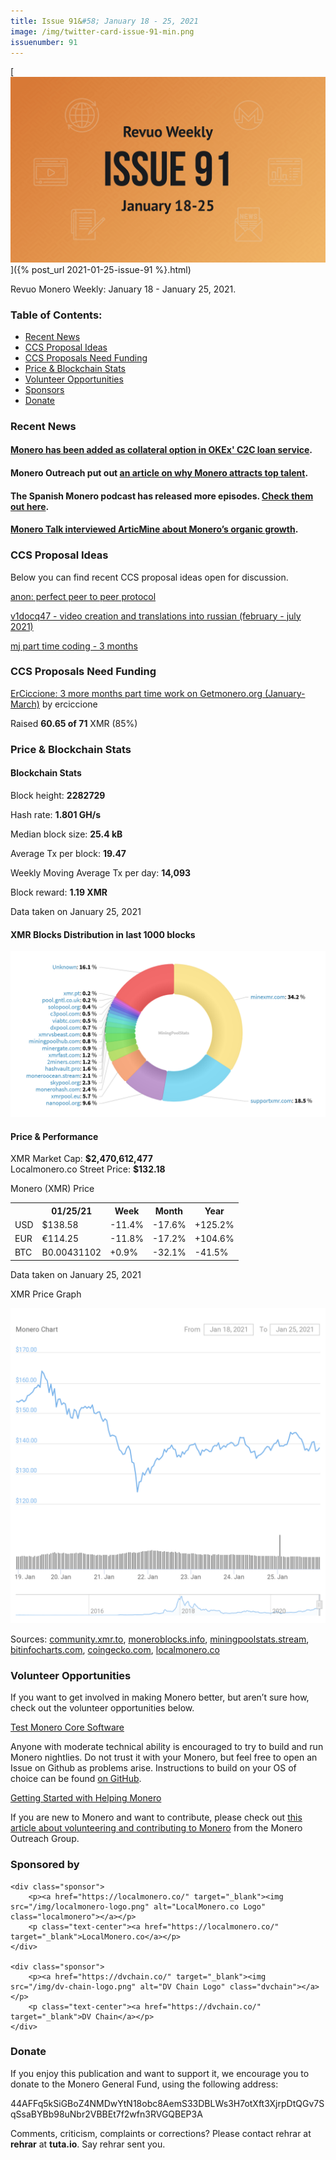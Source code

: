 ```yaml
---
title: Issue 91&#58; January 18 - 25, 2021
image: /img/twitter-card-issue-91-min.png
issuenumber: 91
---
```

[<img src="/img/img-issue91-min.png" alt="Revuo Monero Weekly #91 Slide" class="img-lead">]({% post_url 2021-01-25-issue-91 %}.html)

<p class="text-lead">Revuo Monero Weekly: January 18 - January 25, 2021.</p>
<!--more-->

<h3>Table of Contents:</h3>
<ul class="contents">
    <li><a href="#news">Recent News</a></li>
    <li><a href="#ideas">CCS Proposal Ideas</a></li>
    <li><a href="#proposals">CCS Proposals Need Funding</a></li>
    <li><a href="#stats">Price & Blockchain Stats</a></li>
    <li><a href="#volunteer">Volunteer Opportunities</a></li>
    <li><a href="#sponsor">Sponsors</a></li>
    <li><a href="#donate">Donate</a></li>
</ul>

<h3 id="news">Recent News</h3>

<div class="newsbyte">
    <h4><a href="https://twitter.com/OKEx/status/1352487413654958082" target="_blank">Monero has been added as collateral option in OKEx' C2C loan service</a>.</h4>
</div>

<div class="newsbyte">
    <h4>Monero Outreach put out <a href="https://www.monerooutreach.org/stories/why-monero-attracts-dev-talent.html" target="_blank">an article on why Monero attracts top talent</a>.</h4>
</div>

<div class="newsbyte">
    <h4>The Spanish Monero podcast has released more episodes. <a href="https://anchor.fm/elmonero/episodes/9-Fungible-Ao-Nuevo-ep621j" target="_blank">Check them out here</a>.</h4>
</div>

<div class="newsbyte">
    <h4><a href="https://www.monerotalk.live/moneros-organic-growth-w-core-team-member-artic-mine" target="_blank">Monero Talk interviewed ArticMine about Monero’s organic growth</a>.</h4>
</div>

<h3 id="ideas">CCS Proposal Ideas</h3>

<p>Below you can find recent CCS proposal ideas open for discussion.</p>

<div class="proposal">
<p><a href="https://repo.getmonero.org/monero-project/ccs-proposals/-/merge_requests/204" target="_blank">anon: perfect peer to peer protocol</a></p>
</div>

<div class="proposal">
<p><a href="https://repo.getmonero.org/monero-project/ccs-proposals/-/merge_requests/203" target="_blank">v1docq47 - video creation and translations into russian (february - july 2021)</a></p>
</div>

<div class="proposal">
<p><a href="https://repo.getmonero.org/monero-project/ccs-proposals/-/merge_requests/200" target="_blank">mj part time coding - 3 months</a></p>
</div>

<h3 id="proposals">CCS Proposals Need Funding</h3>

<div class="proposal">
    <p><a href="https://ccs.getmonero.org/proposals/erciccione-website4.html" target="_blank">ErCiccione: 3 more months part time work on Getmonero.org (January-March)</a> by erciccione</p>
    <p>Raised <b>60.65 of 71</b> XMR (85%)</p>
</div>

<h3 id="stats">Price & Blockchain Stats</h3>

<h4 class="stat">Blockchain Stats</h4>

<div class="bcstats">
    <p>Block height: <b>2282729</b></p>
    <p>Hash rate: <b>1.801 GH/s</b></p>
    <p>Median block size: <b>25.4 kB</b></p>
    <p>Average Tx per block: <b>19.47</b></p>
    <p>Weekly Moving Average Tx per day: <b>14,093</b></p>
    <p>Block reward: <b>1.19 XMR</b></p>
</div>
<p class="note">Data taken on January 25, 2021</p>

<h4 class="stat">XMR Blocks Distribution in last 1000 blocks</h4>
<p><img src="/img/hashrate-pool-distribution-01251.png" alt="Hashrate Pool Distribution Pie Chart"/></p>

<h4 class="stat">Price & Performance</h4>

<div class="price-intro">XMR Market Cap: <b>$2,470,612,477</b><br>Localmonero.co Street Price: <b>$132.18</b></div>

<p class="table-title">Monero (XMR) Price</p>
<table class="price-table">
  <tr class="row1">
    <th></th>
    <th>01/25/21</th>
    <th>Week</th>
    <th>Month</th>
    <th>Year</th>
  </tr>
  <tr>
    <td data-th="XMR to">USD</td>
    <td data-th="01/25/21">$138.58</td>
    <td data-th="Week" class="red">-11.4%</td>
    <td data-th="Month" class="red">-17.6%</td>
    <td data-th="Year" class="green">+125.2%</td>
  </tr>
  <tr class="row3">
    <td data-th="XMR to">EUR</td>
    <td data-th="01/25/21">€114.25</td>
    <td data-th="Week" class="red">-11.8%</td>
    <td data-th="Month" class="red">-17.2%</td>
    <td data-th="Year" class="green">+104.6%</td>
  </tr>
  <tr>
    <td data-th="XMR to">BTC</td>
    <td data-th="01/25/21">B0.00431102</td>
    <td data-th="Week" class="green">+0.9%</td>
    <td data-th="Month" class="red">-32.1%</td>
    <td data-th="Year" class="red">-41.5%</td>
  </tr>
</table>
<p class="note">Data taken on January 25, 2021</p>

<p class="table-title">XMR Price Graph</p>

![XMR Price Graph 01/18/21-01/25/21](/img/weekly-chart-01251.png "XMR Price Graph 01/18/21-01/25/21") 

Sources: <a href="https://community.xmr.to/explorer/mainnet/" target="_blank">community.xmr.to</a>, <a href="https://moneroblocks.info/stats/transaction-stats" target="_blank">moneroblocks.info</a>, <a href="https://miningpoolstats.stream/monero" target="_blank">miningpoolstats.stream</a>, <a href="https://bitinfocharts.com/monero/" target="_blank">bitinfocharts.com</a>, <a href="https://www.coingecko.com/" target="_blank">coingecko.com</a>, <a href="https://localmonero.co/" target="_blank">localmonero.co</a>

<h3 id="volunteer">Volunteer Opportunities</h3>

<p>If you want to get involved in making Monero better, but aren’t sure how, check out the volunteer opportunities below.</p>

<div class="newsbyte">
    <p class="date"><a href="https://github.com/monero-project/monero" target="_blank">Test Monero Core Software</a></p>
    <p>Anyone with moderate technical ability is encouraged to try to build and run Monero nightlies. Do not trust it with your Monero, but feel free to open an Issue on Github as problems arise. Instructions to build on your OS of choice can be found <a href="https://github.com/monero-project/monero#compiling-monero-from-source" target="_blank">on GitHub</a>. </p>
</div>

<div class="newsbyte">
    <p class="date"><a href="https://github.com/monero-project/monero" target="_blank">Getting Started with Helping Monero</a></p>
    <p>If you are new to Monero and want to contribute, please check out <a href="https://www.monerooutreach.org/stories/getting-started-helping-monero.php" target="_blank">this article about volunteering and contributing to Monero</a> from the Monero Outreach Group. </p>
</div>

<h3 id="sponsor">Sponsored by</h3>

<div class="sponsors">

    <div class="sponsor">
        <p><a href="https://localmonero.co/" target="_blank"><img src="/img/localmonero-logo.png" alt="LocalMonero.co Logo" class="localmonero"></a></p>
        <p class="text-center"><a href="https://localmonero.co/" target="_blank">LocalMonero.co</a></p>
    </div>

    <div class="sponsor">
        <p><a href="https://dvchain.co/" target="_blank"><img src="/img/dv-chain-logo.png" alt="DV Chain Logo" class="dvchain"></a></p>
        <p class="text-center"><a href="https://dvchain.co/" target="_blank">DV Chain</a></p>
    </div>
</div>

<h3 id="donate">Donate</h3>

<p markdown="1">If you enjoy this publication and want to support it, we encourage you to donate to the Monero General Fund, using the following address:</p>

<p class="address" markdown="1">44AFFq5kSiGBoZ4NMDwYtN18obc8AemS33DBLWs3H7otXft3XjrpDtQGv7SqSsaBYBb98uNbr2VBBEt7f2wfn3RVGQBEP3A</p>

<!--p><a href="monero:44AFFq5kSiGBoZ4NMDwYtN18obc8AemS33DBLWs3H7otXft3XjrpDtQGv7SqSsaBYBb98uNbr2VBBEt7f2wfn3RVGQBEP3A" class="qr"><img src="/img/donate-monero.png"></a></p-->

Comments, criticism, complaints or corrections? Please contact rehrar at **rehrar** at **tuta.io**. Say rehrar sent you.